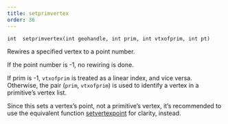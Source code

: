 ```yaml
---
title: setprimvertex
order: 36
---
```

`int  setprimvertex(int geohandle, int prim, int vtxofprim, int pt)`

Rewires a specified vertex to a point number.

If the point number is -1, no rewiring is done.

If prim is -1, `vtxofprim` is treated as a linear index, and vice versa. Otherwise, the pair (`prim`, `vtxofprim`) is used to identify a vertex in a primitive’s vertex list.

Since this sets a vertex’s point, not a primitive’s vertex, it’s recommended to use the equivalent function [setvertexpoint](./setvertexpoint "Rewires a vertex in the geometry to a different point.") for clarity, instead.
